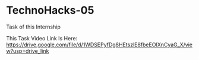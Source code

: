 # TechnoHacks-05
Task of this Internship 

This Task Video Link Is Here:
https://drive.google.com/file/d/1WDSEPyfDg8HEtszlE8fbeEOIXnCyaG_X/view?usp=drive_link
